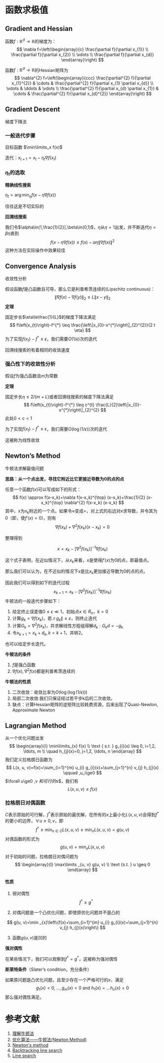 # 函数求极值

## Gradient and Hessian

函数$f:\mathbb{R}^d\rightarrow\mathbb{R}$的梯度为：
$$
\nabla f=\left(\begin{array}{c}
\frac{\partial f}{\partial x_{1}} \\
\frac{\partial f}{\partial x_{2}} \\
\vdots \\
\frac{\partial f}{\partial x_{d}}
\end{array}\right)
$$


函数$f:\mathbb{R}^d\rightarrow\mathbb{R}$的Hessian矩阵为
$$
\nabla^{2} f=\left(\begin{array}{ccc}
\frac{\partial^{2} f}{\partial x_{1}^{2}} & \cdots & \frac{\partial^{2} f}{\partial x_{1} \partial x_{d}} \\
\vdots & \ddots & \vdots \\
\frac{\partial^{2} f}{\partial x_{d} \partial x_{1}} & \cdots & \frac{\partial^{2} f}{\partial x_{d}^{2}}
\end{array}\right)
$$

## Gradient Descent

梯度下降法

### 一般迭代步骤

目标函数 $\min\limits_x f(x)$

迭代：$x_{t+1}=x_{t}-\eta_{t} \nabla f\left(x_{t}\right)$

### $\eta_t$的选取

**精确线性搜索**

$\eta_{t}=\arg \min _{\eta} f(x-\eta \nabla f(x))$

往往这是不切实际的

**回溯线搜索**

我们令$\alpha\in(1,\frac{1}{2}],\beta\in(0,1)$，$\eta$从$\eta=1$出发，并不断迭代$\eta=\beta\eta$直到
$$
f(x-\eta \nabla f(x)) \leq f(x)-\alpha \eta\|\nabla f(x)\|^{2}
$$
这种方法在实际操作中效果较佳

## Convergence Analysis

收敛性分析

假设函数$f$是凸函数且可导，那么它是利普希茨连续的(Lipschitz continuous)：
$$
\|\nabla f(x)-\nabla f(y)\|_{2} \leq L\|x-y\|_{2}
$$
**定理**

固定步长$\eta\le\frac{1}{L}$的梯度下降法满足
$$
f\left(x_{t}\right)-f^{*} \leq \frac{\left\|x_{0}-x^{*}\right\|_{2}^{2}}{2 t \eta}
$$
为了实现$f\left(x_{t}\right)-f^{*} \leq\epsilon$，我们需要$O(1 / \epsilon)$次的迭代

回溯线搜索的有着相同的收敛速度

### 强凸性下的收敛性分析

假设$f$为强凸函数且$m$为常数

**定理**

固定步长$\eta\le2/(m+L)$或者回溯线搜索的梯度下降法满足
$$
f\left(x_{t}\right)-f^{*} \leq c^{t} \frac{L}{2}\left\|x_{0}-x^{*}\right\|_{2}^{2}
$$
此处$0<c<1$

为了实现$f\left(x_{t}\right)-f^{*} \leq\epsilon$，我们需要$O(\log(1 / \epsilon))$次的迭代

这被称为线性收敛

## Newton’s Method

牛顿法求解最值问题

**思路：从一个点出发，寻找它附近比它更接近导数为0的点的点**

任意一个函数$f(x)$可以写成如下的形式：
$$
f(x) \approx f(x-x_k)+\nabla f(x-x_k)^{\top} (x-x_k)+\frac{1}{2} (x-x_k)^{\top} \nabla^{2} f(x-x_k) (x-x_k)
$$
其中，$x$为$x_k$附近的一个点。如果令$\approx$变成$=$，对上式的右边对$x$求导数，并令其为0（即，使$f\prime(x)=0$)，则有
$$
\nabla f(x_k) + \nabla^{2} f(x_k) (x-x_k)=0
$$

整理得到


$$
x=x_k-\left[\nabla^{2} f(x_k)\right]^{-1} \nabla f(x_k)
$$

这个式子表明，在近似情况下，从$x_k$来看，$x$是使得$f\prime(x)$为$0$的点，即最值点。

那么我们可以认为，在不近似的情况下$x$是比$x_k$更加接近导数为0的点的点。

因此我们可以得到如下的迭代过程
$$
x_{k+1}=x_k-\left[\nabla^{2} f(x_k)\right]^{-1} \nabla f(x_k)
$$
牛顿法的一般迭代步骤如下：

1. 给定终止误差值$0\leq\epsilon\ll1$，初始点$x\in R_n$，$k=0$
2. 计算$g_{k}=\nabla f\left(x_{k}\right)$，若$\left\|g_{k}\right\| \leq \varepsilon$，则终止迭代
3. 计算$G_{k}=\nabla^2 f\left(x_{k}\right)$，并求解线性方程组得解$d_{k}: G_{k} d=-g_{k}$
4. 令$x_{k+1}=x_{k}+d_{k}, k=k+1$，并转2。

也可以给定步长迭代。

**牛顿法的条件**

1. $f$是强凸函数
2. $\nabla f(x),\nabla^2 f(x)$都是利普希茨连续的

**牛顿法的性质**

1. 二次收敛：收敛比率为$O(\log(\log(1 / \epsilon)))$
2. 局部二次收敛:我们只保证经过若干步k后的二次收敛。
3. 缺点：计算Hessian矩阵的逆矩阵比较耗费资源，后来出现了Quasi-Newton, Approximate Newton

## Lagrangian Method

从一个优化问题出发
$$
\begin{array}{l}
\min\limits_{x} f(x) \\
\text { s.t. } g_{i}(x) \leq 0, i=1,2, \ldots, m \\
\quad h_{j}(x)=0, j=1,2, \ldots, n
\end{array}
$$
我们定义拉格朗日函数为
$$
L(x, u, v)=f(x)+\sum_{i=1}^{m} u_{i} g_{i}(x)+\sum_{j=1}^{n} v_{j} h_{j}(x) \qquad ,u_i\ge0
$$
$\forall u\ge0 ,v $和可行的$x$，我们有
$$
L(x, u, v) \leq f(x)
$$

### 拉格朗日对偶函数

$C$表示原始的可行解，$f^*$表示原始的最优解，在所有的$x$上最小化$L(x,u,v)$会得到$f^*$的更小的边界，$\forall u\ge0,v$，即
$$
f^{*} \geq \min _{x \in C} L(x, u, v) \geq \min _{x} L(x, u, v)=g(u, v)
$$
对偶函数的形式为
$$
g(u, v)=\min _{x} L(x, u, v)
$$
对于初始的问题，拉格朗日对偶问题为
$$
\begin{array}{l}
\max\limits _{u, v} g(u, v) \\
\text {s.t. } u \geq 0
\end{array}
$$

#### 性质

1. 弱对偶性
   $$
   f^*\ge g^*
   $$

2. 对偶问题是一个凸优化问题，即使原优化问题并不是凸的

$$
g(u, v)=\min _{x}\left\{f(x)+\sum_{i=1}^{m} u_{i} g_{i}(x)+\sum_{j=1}^{n} v_{j} h_{j}(x)\right\}
$$

3. 函数$g(u,v)$是凹的

**强对偶性**

在某些情况下，我们可以观察到$f^*=g^*$，这被称为强对偶性

**斯莱特条件**（Slater’s condition，充分条件）

如果原问题是凸优化问题，且至少存在一个严格可行的$x$，满足
$$
g_{1}(x)<0, \ldots, g_{m}(x)<0 \text { and } h_{1}(x)=\ldots h_{n}(x)=0
$$
那么强对偶性满足。

# 参考文献

1. [理解牛顿法](<https://zhuanlan.zhihu.com/p/37588590>)
2. [优化算法——牛顿法(Newton Method)](<https://blog.csdn.net/google19890102/article/details/41087931>)
3. [Newton's method](<https://en.wikipedia.org/wiki/Newton%27s_method>)
4. [Backtracking line search](<https://en.wikipedia.org/wiki/Backtracking_line_search>)
5. [Line search](<https://en.wikipedia.org/wiki/Line_search>)